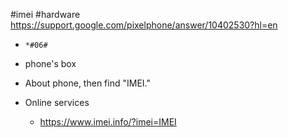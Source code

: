 #imei #hardware 
https://support.google.com/pixelphone/answer/10402530?hl=en
- `*#06#`
- phone's box
- About phone, then find "IMEI."

- Online services
	- https://www.imei.info/?imei=IMEI